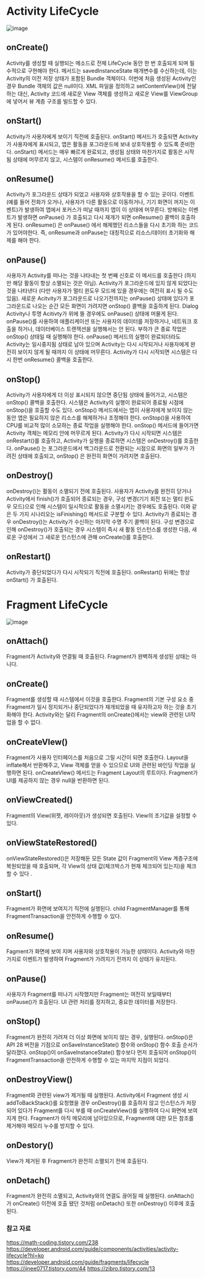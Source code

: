 # Activity LifeCycle
![image](https://user-images.githubusercontent.com/50148363/192918805-48e158df-98f5-4dee-9d19-fef0f8b3d838.png)
## onCreate()
Activity를 생성할 때 실행되는 메소드로 전체 LifeCycle 동안 한 번 호출되게 되며 필수적으로 구현해야 한다. 메서드는 savedInstanceState 매개변수를 수신하는데, 이는 Activity의 이전 저장 상태가 포함된 Bundle 객체이다. 이번에 처음 생성된 Activity인 경우 Bundle 객체의 값은 null이다. XML 파일을 정의하고 setContentView()에 전달하는 대신, Activity 코드에 새로운 View 객체를 생성하고 새로운 View를 ViewGroup에 넣어서 뷰 계층 구조를 빌드할 수 있다.

## onStart()	
Activity가 사용자에게 보이기 직전에 호출된다. onStart() 메서드가 호출되면 Activity가 사용자에게 표시되고, 앱은 활동을 포그라운드에 보내 상호작용할 수 있도록 준비한다. onStart() 메서드는 매우 빠르게 완료되고, 생성됨 상태와 마찬가지로 활동은 시작됨 상태에 머무르지 않고, 시스템이 onResume() 메서드를 호출한다. 

## onResume()	
Activity가 포그라운드 상태가 되었고 사용자와 상호작용을 할 수 있는 곳이다. 이벤트(예를 들어 전화가 오거나, 사용자가 다른 활동으로 이동하거나, 기기 화면이 꺼지는 이벤트)가 발생하여 앱에서 포커스가 떠날 때까지 앱이 이 상태에 머무른다. 방해되는 이벤트가 발생하면 onPause() 가 호출되고 다시 재개가 되면 onResume() 콜백이 호출하게 된다. onResume() 은 onPause() 에서 해제했던 리소스들을 다시 초기화 하는 코드가 있어야한다. 즉, onResume과 onPause는 대칭적으로 리소스/데이터 초기화와 해제를 해야 한다.

## onPause()	
사용자가 Activity를 떠나는 것을 나타내는 첫 번째 신호로 이 메서드를 호출한다 (하지만 해당 활동이 항상 소멸되는 것은 아님). Activity가 포그라운드에 있지 않게 되었다는 것을 나타낸다 (다만 사용자가 멀티 윈도우 모드에 있을 경우에는 여전히 표시 될 수도 있음). 새로운 Acitvity가 포그라운드로 나오기전까지는 onPause() 상태에 있다가 포그라운드로 나오는 순간 모든 화면이 가려지면 onStop() 콜백을 호출하게 된다. Dialog Activity나 투명 Acitivty가 위에 뜰 경우에도 onPause() 상태에 머물게 된다. onPause()를 사용하여 애플리케이션 또는 사용자의 데이터를 저장하거나, 네트워크 호출을 하거나, 데이터베이스 트랜잭션을 실행해서는 안 된다. 부하가 큰 종료 작업은 onStop() 상태일 때 실행해야 한다. onPause() 메서드의 실행이 완료되더라도 Activity는 일시중지됨 상태로 남아 있으며 Activity는 다시 시작되거나 사용자에게 완전히 보이지 않게 될 때까지 이 상태에 머무른다. Activity가 다시 시작되면 시스템은 다시 한번 onResume() 콜백을 호출한다. 

## onStop()
Activity가 사용자에게 더 이상 표시되지 않으면 중단됨 상태에 들어가고, 시스템은 onStop() 콜백을 호출한다. 시스템은 Activity의 실행이 완료되어 종료될 시점에 onStop()을 호출할 수도 있다. onStop() 메서드에서는 앱이 사용자에게 보이지 않는 동안 앱은 필요하지 않은 리소스를 해제하거나 조정해야 한다. onStop()을 사용하여 CPU를 비교적 많이 소모하는 종료 작업을 실행해야 한다. onStop() 메서드에 들어가면 Activity 객체는 메모리 안에 머무르게 된다. Activity가 다시 시작되면 시스템은 onRestart()를 호출하고, Activity가 실행을 종료하면 시스템은 onDestroy()를 호출한다. onPause() 는 포그라운드에서 백그라운드로 전환되는 시점으로 화면의 일부가 가려진 상태에 호출되고, onStop() 은 완전히 화면이 가려지면 호출된다.

## onDestroy()	
onDestroy()는 활동이 소멸되기 전에 호출된다. 사용자가 Activity를 완전히 닫거나 Activity에서 finish()가 호출되어 종료되는 경우, 구성 변경(기기 회전 또는 멀티 윈도우 모드)으로 인해 시스템이 일시적으로 활동을 소멸시키는 경우에도 호출된다. 이와 같은 두 가지 시나리오는 isFinishing() 메서드로 구분할 수 있다. Activity가 종료되는 경우 onDestroy()는 Activity가 수신하는 마지막 수명 주기 콜백이 된다. 구성 변경으로 인해 onDestroy()가 호출되는 경우 시스템이 즉시 새 활동 인스턴스를 생성한 다음, 새로운 구성에서 그 새로운 인스턴스에 관해 onCreate()를 호출한다.

## onRestart()	
Activity가 중단되었다가 다시 시작되기 직전에 호출된다. onRestart() 뒤에는 항상 onStart() 가 호출된다.

# Fragment LifeCycle
![image](https://user-images.githubusercontent.com/50148363/193259090-e60443b3-30a8-420b-99b5-7e7658ef9f5f.png)
## onAttach()
Fragment가 Activity와 연결될 때 호출된다. Fragment가 완벽하게 생성된 상태는 아니다.

## onCreate()
Fragment를 생성할 때 시스템에서 이것을 호출한다. Fragment의 기본 구성 요소 중 Fragment가 일시 정지되거나 중단되었다가 재개되었을 때 유지하고자 하는 것을 초기화해야 한다. Activity와는 달리 Fragment의 onCreate()에서는 view와 관련된 UI작업을 할 수 없다.

## onCreateVIew()
Fragment가 사용자 인터페이스를 처음으로 그릴 시간이 되면 호출한다. Layout을 inflate해서 반환해주고, View 객체를 얻을 수 있으므로 UI와 관련된 바인딩 작업을 실행하면 된다. onCreateVIew() 메서드는 Fragment Layout의 루트이다. Fragment가 UI를 제공하지 않는 경우 null을 반환하면 된다.
 
## onViewCreated()
Fragment의 View(위젯, 레이아웃)가 생성되면 호출된다. View의 초기값을 설정할 수 있다.

## onViewStateRestored()
onViewStateRestored()은 저장해둔 모든 State 값이 Fragment의 View 계층구조에 복원되었을 때 호출되며, 각 View의 상태 값(체크박스가 현재 체크되어 있는지)을 체크할 수 있다 .

## onStart()
Fragment가 화면에 보여지기 직전에 실행된다. child FragmentManager를 통해 FragmentTransaction을 안전하게 수행할 수 있다.
 
## onResume()
Fagment가 화면에 보여 지며 사용자와 상호작용이 가능한 상태이다. Activity와 마찬가지로 이벤트가 발생하여 Fragment가 가려지기 전까지 이 상태가 유지된다.

## onPause()
사용자가 Fragment를 떠나기 시작했지만 Fragment는 여전히 보일때부터 onPause()가 호출된다. UI 관련 처리를 정지하고, 중요한 데이터를 저장한다.

## onStop()
Fragment가 완전히 가려져 더 이상 화면에 보이지 않는 경우, 실행된다. onStop()은 API 28 버전을 기점으로 onSaveInstanceState() 함수와 onStop() 함수 호출 순서가 달라졌다.  onStop()이 onSaveInstanceState() 함수보다 먼저 호출되어 onStop()이 FragmentTransaction을 안전하게 수행할 수 있는 마지막 지점이 되었다.

## onDestroyView()
Fragment와 관련된 view가 제거될 때 실행된다. Activity에서 Fragment 생성 시 addToBackStack()를 요청했을 경우 onDestroy()를 호출하지 않고 인스턴스가 저장되어 있다가 Fragment를 다시 부를 때 onCreateView()를 실행하여 다시 화면에 보여 지게 한다. Fragment가 아직 메모리에 남아있으므로, Fragment에 대한 모든 참조를 제거해야 메모리 누수를 방지할 수 있다.

## onDestory()
View가 제거된 후 Fragment가 완전히 소멸되기 전에 호출된다.

## onDetach() 
Fragment가 완전히 소멸되고, Activity와의 연결도 끊어질 때 실행된다. onAttach() 가 onCreate() 이전에 호출 됐던 것처럼 onDetach() 또한 onDestroy() 이후에 호출된다.


### 참고 자료
https://math-coding.tistory.com/238   
https://developer.android.com/guide/components/activities/activity-lifecycle?hl=ko      
https://developer.android.com/guide/fragments/lifecycle
https://jinee0717.tistory.com/44
https://zibro.tistory.com/13
